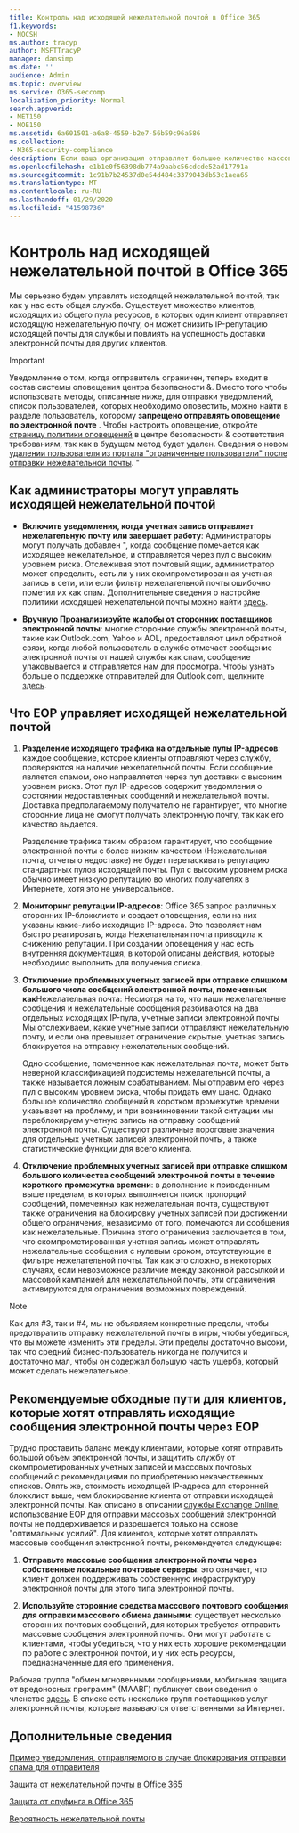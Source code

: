 ```yaml
---
title: Контроль над исходящей нежелательной почтой в Office 365
f1.keywords:
- NOCSH
ms.author: tracyp
author: MSFTTracyP
manager: dansimp
ms.date: ''
audience: Admin
ms.topic: overview
ms.service: O365-seccomp
localization_priority: Normal
search.appverid:
- MET150
- MOE150
ms.assetid: 6a601501-a6a8-4559-b2e7-56b59c96a586
ms.collection:
- M365-security-compliance
description: Если ваша организация отправляет большое количество массовых сообщений, помеченных как спам, вы можете заблокировать отправку электронной почты с помощью Office 365. Прочитайте эту статью, чтобы узнать больше о том, почему это происходит и что вы можете сделать.
ms.openlocfilehash: e1b1e0f56398db774a9aabc56cdcde52ad17791a
ms.sourcegitcommit: 1c91b7b24537d0e54d484c3379043db53c1aea65
ms.translationtype: MT
ms.contentlocale: ru-RU
ms.lasthandoff: 01/29/2020
ms.locfileid: "41598736"
---
```

# <a name="control-outbound-spam-in-office-365"></a>Контроль над исходящей нежелательной почтой в Office 365

Мы серьезно будем управлять исходящей нежелательной почтой, так как у нас есть общая служба.  Существует множество клиентов, исходящих из общего пула ресурсов, в которых один клиент отправляет исходящую нежелательную почту, он может снизить IP-репутацию исходящей почты для службы и повлиять на успешность доставки электронной почты для других клиентов.

> [!IMPORTANT]
> Уведомление о том, когда отправитель ограничен, теперь входит в состав системы оповещения центра безопасности &. Вместо того чтобы использовать методы, описанные ниже, для отправки уведомлений, список пользователей, которых необходимо оповестить, можно найти в разделе пользователь, которому **запрещено отправлять оповещение по электронной почте** . Чтобы настроить оповещение, откройте [страницу политики оповещений](https://sip.protection.office.com/alertpolicies) в центре безопасности & соответствия требованиям, так как в будущем метод будет удален. Сведения о новом [удалении пользователя из портала "ограниченные пользователи" после отправки нежелательной почты](removing-user-from-restricted-users-portal-after-spam.md). "

## <a name="what-admins-can-do-to-control-outbound-spam"></a>Как администраторы могут управлять исходящей нежелательной почтой

- **Включить уведомления, когда учетная запись отправляет нежелательную почту или завершает работу**: Администраторы могут получать добавлен ", когда сообщение помечается как исходящее нежелательное, и отправляется через пул с высоким уровнем риска. Отслеживая этот почтовый ящик, администратор может определить, есть ли у них скомпрометированная учетная запись в сети, или если фильтр нежелательной почты ошибочно пометил их как спам. Дополнительные сведения о настройке политики исходящей нежелательной почты можно найти [здесь](configure-the-outbound-spam-policy.md).

- **Вручную Проанализируйте жалобы от сторонних поставщиков электронной почты**: многие сторонние службы электронной почты, такие как Outlook.com, Yahoo и AOL, предоставляют цикл обратной связи, когда любой пользователь в службе отмечает сообщение электронной почты от нашей службы как спам, сообщение упаковывается и отправляется нам для просмотра. Чтобы узнать больше о поддержке отправителей для Outlook.com, щелкните [здесь](https://sendersupport.olc.protection.outlook.com/pm/services.aspx).

## <a name="what-eop-does-to-control-outbound-spam"></a>Что EOP управляет исходящей нежелательной почтой

1. **Разделение исходящего трафика на отдельные пулы IP-адресов**: каждое сообщение, которое клиенты отправляют через службу, проверяются на наличие нежелательной почты. Если сообщение является спамом, оно направляется через пул доставки с высоким уровнем риска. Этот пул IP-адресов содержит уведомления о состоянии недоставленных сообщений и нежелательной почты. Доставка предполагаемому получателю не гарантирует, что многие сторонние лица не смогут получать электронную почту, так как его качество выдается.

   Разделение трафика таким образом гарантирует, что сообщение электронной почты с более низким качеством (Нежелательная почта, отчеты о недоставке) не будет перетаскивать репутацию стандартных пулов исходящей почты. Пул с высоким уровнем риска обычно имеет низкую репутацию во многих получателях в Интернете, хотя это не универсальное.

2. **Мониторинг репутации IP-адресов**: Office 365 запрос различных сторонних IP-блокклистс и создает оповещения, если на них указаны какие-либо исходящие IP-адреса. Это позволяет нам быстро реагировать, когда Нежелательная почта приводила к снижению репутации. При создании оповещения у нас есть внутренняя документация, в которой описаны действия, которые необходимо выполнить для получения списка.

3. **Отключение проблемных учетных записей при отправке слишком большого числа сообщений электронной почты, помеченных как**Нежелательная почта: Несмотря на то, что наши нежелательные сообщения и нежелательные сообщения разбиваются на два отдельных исходящих IP-пула, учетные записи электронной почты Мы отслеживаем, какие учетные записи отправляют нежелательную почту, и если она превышает ограничение скрытые, учетная запись блокируется на отправку нежелательных сообщений.

   Одно сообщение, помеченное как нежелательная почта, может быть неверной классификацией подсистемы нежелательной почты, а также называется ложным срабатыванием. Мы отправим его через пул с высоким уровнем риска, чтобы придать ему шанс. Однако большое количество сообщений в коротком промежутке времени указывает на проблему, и при возникновении такой ситуации мы переблокируем учетную запись на отправку сообщений электронной почты. Существуют различные пороговые значения для отдельных учетных записей электронной почты, а также статистические функции для всего клиента.

4. **Отключение проблемных учетных записей при отправке слишком большого количества сообщений электронной почты в течение короткого промежутка времени**: в дополнение к приведенным выше пределам, в которых выполняется поиск пропорций сообщений, помеченных как нежелательная почта, существуют также ограничения на блокировку учетных записей при достижении общего ограничения, независимо от того, помечаются ли сообщения как нежелательные. Причина этого ограничения заключается в том, что скомпрометированная учетная запись может отправлять нежелательные сообщения с нулевым сроком, отсутствующие в фильтре нежелательной почты. Так как это сложно, в некоторых случаях, если невозможное различие между законной рассылкой и массовой кампанией для нежелательной почты, эти ограничения активируются для ограничения возможных повреждений.

> [!NOTE]
> Как для #3, так и #4, мы не объявляем конкретные пределы, чтобы предотвратить отправку нежелательной почты в игры, чтобы убедиться, что вы можете изменить эти пределы. Эти пределы достаточно высоки, так что средний бизнес-пользователь никогда не получится и достаточно мал, чтобы он содержал большую часть ущерба, который может сделать нежелательное.

## <a name="recommended-workarounds-for-customers-who-want-to-send-outbound-a-lot-of-email-through-eop"></a>Рекомендуемые обходные пути для клиентов, которые хотят отправлять исходящие сообщения электронной почты через EOP

Трудно проставить баланс между клиентами, которые хотят отправить большой объем электронной почты, и защитить службу от скомпрометированных учетных записей и массовых почтовых сообщений с рекомендациями по приобретению некачественных списков. Опять же, стоимость исходящей IP-адреса для сторонней блокклист выше, чем блокирование клиента от отправки исходящей электронной почты. Как описано в описании [службы Exchange Online](https://docs.microsoft.com/office365/servicedescriptions/exchange-online-service-description/exchange-online-limits), использование EOP для отправки массовых сообщений электронной почты не поддерживается и разрешается только на основе "оптимальных усилий". Для клиентов, которые хотят отправлять массовые сообщения электронной почты, рекомендуется следующее:

1. **Отправьте массовые сообщения электронной почты через собственные локальные почтовые серверы**: это означает, что клиент должен поддерживать собственную инфраструктуру электронной почты для этого типа электронной почты.

2. **Используйте сторонние средства массового почтового сообщения для отправки массового обмена данными**: существует несколько сторонних почтовых сообщений, для которых требуется отправить массовые сообщения электронной почты. Они могут работать с клиентами, чтобы убедиться, что у них есть хорошие рекомендации по работе с электронной почтой, и у них есть ресурсы, предназначенные для его применения.

Рабочая группа "обмен мгновенными сообщениями, мобильная защита от вредоносных программ" (МААВГ) публикует свои сведения о членстве [здесь](https://www.maawg.org/about/roster). В списке есть несколько групп поставщиков услуг электронной почты, которые называются ответственными за Интернет.

## <a name="for-more-information"></a>Дополнительные сведения

[Пример уведомления, отправляемого в случае блокирования отправки спама для отправителя](sample-notification-when-a-sender-is-blocked-sending-outbound-spam.md)

[Защита от нежелательной почты в Office 365](anti-spam-protection.md)

[Защита от спуфинга в Office 365](anti-spoofing-protection.md)

[Вероятность нежелательной почты](spam-confidence-levels.md)
